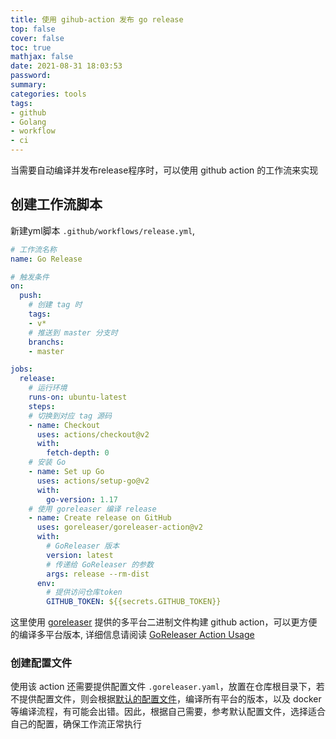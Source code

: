 ```yaml
---
title: 使用 gihub-action 发布 go release
top: false
cover: false
toc: true
mathjax: false
date: 2021-08-31 18:03:53
password:
summary:
categories: tools
tags:
- github
- Golang
- workflow
- ci
---
```


当需要自动编译并发布release程序时，可以使用 github action 的工作流来实现

## 创建工作流脚本

新建yml脚本 `.github/workflows/release.yml`,

```yml
# 工作流名称
name: Go Release

# 触发条件
on:
  push:
    # 创建 tag 时
    tags:
    - v*
    # 推送到 master 分支时
    branchs:
    - master

jobs:
  release:
    # 运行环境
    runs-on: ubuntu-latest
    steps:
    # 切换到对应 tag 源码
    - name: Checkout
      uses: actions/checkout@v2
      with:
        fetch-depth: 0
    # 安装 Go
    - name: Set up Go
      uses: actions/setup-go@v2
      with:
        go-version: 1.17
    # 使用 goreleaser 编译 release
    - name: Create release on GitHub
      uses: goreleaser/goreleaser-action@v2
      with:
        # GoReleaser 版本
        version: latest
        # 传递给 GoReleaser 的参数
        args: release --rm-dist
      env:
        # 提供访问仓库token
        GITHUB_TOKEN: ${{secrets.GITHUB_TOKEN}}
```

这里使用 [goreleaser](https://goreleaser.com/) 提供的多平台二进制文件构建 github action，可以更方便的编译多平台版本, 详细信息请阅读 [GoReleaser Action Usage](https://github.com/goreleaser/goreleaser-action#usage)

### 创建配置文件

使用该 action 还需要提供配置文件 `.goreleaser.yaml`，放置在仓库根目录下，若不提供配置文件，则会根据[默认的配置文件](https://github.com/goreleaser/goreleaser/blob/master/.goreleaser.yml)，编译所有平台的版本，以及 docker 等编译流程，有可能会出错。因此，根据自己需要，参考默认配置文件，选择适合自己的配置，确保工作流正常执行
